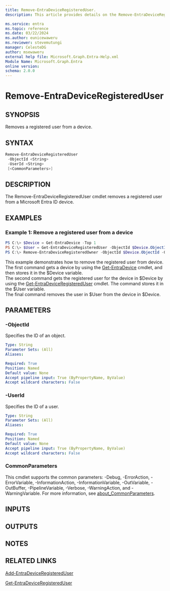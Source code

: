 ```yaml
---
title: Remove-EntraDeviceRegisteredUser.
description: This article provides details on the Remove-EntraDeviceRegisteredUser command.

ms.service: entra
ms.topic: reference
ms.date: 03/22/2024
ms.author: eunicewaweru
ms.reviewer: stevemutungi
manager: CelesteDG
author: msewaweru
external help file: Microsoft.Graph.Entra-Help.xml
Module Name: Microsoft.Graph.Entra
online version:
schema: 2.0.0
---
```


# Remove-EntraDeviceRegisteredUser

## SYNOPSIS
Removes a registered user from a device.

## SYNTAX

```powershell
Remove-EntraDeviceRegisteredUser 
 -ObjectId <String> 
 -UserId <String> 
 [<CommonParameters>]
```

## DESCRIPTION
The Remove-EntraDeviceRegisteredUser cmdlet removes a registered user from a Microsoft Entra ID device.

## EXAMPLES

### Example 1: Remove a registered user from a device
```Powershell
PS C:\> $Device = Get-EntraDevice -Top 1
PS C:\> $User = Get-EntraDeviceRegisteredUser -ObjectId $Device.ObjectId
PS C:\> Remove-EntraDeviceRegisteredOwner -ObjectId $Device.ObjectId -OwnerId $Owner.ObjectId
```

This example demonstrates how to remove the registered user from device.  
The first command gets a device by using the [Get-EntraDevice](./Get-EntraDevice.md) cmdlet, and then stores it in the $Device variable.  
The second command gets the registered user for the device in $Device by using the [Get-EntraDeviceRegisteredUser](./Get-EntraDeviceRegisteredUser.md) cmdlet.
The command stores it in the $User variable.  
The final command removes the user in $User from the device in $Device.

## PARAMETERS

### -ObjectId
Specifies the ID of an object.

```yaml
Type: String
Parameter Sets: (All)
Aliases:

Required: True
Position: Named
Default value: None
Accept pipeline input: True (ByPropertyName, ByValue)
Accept wildcard characters: False
```

### -UserId
Specifies the ID of a user.

```yaml
Type: String
Parameter Sets: (All)
Aliases:

Required: True
Position: Named
Default value: None
Accept pipeline input: True (ByPropertyName, ByValue)
Accept wildcard characters: False
```

### CommonParameters
This cmdlet supports the common parameters: -Debug, -ErrorAction, -ErrorVariable, -InformationAction, -InformationVariable, -OutVariable, -OutBuffer, -PipelineVariable, -Verbose, -WarningAction, and -WarningVariable. For more information, see [about_CommonParameters](https://go.microsoft.com/fwlink/?LinkID=113216).

## INPUTS

## OUTPUTS

## NOTES

## RELATED LINKS

[Add-EntraDeviceRegisteredUser](Add-EntraDeviceRegisteredUser.md)

[Get-EntraDeviceRegisteredUser](Get-EntraDeviceRegisteredUser.md)



